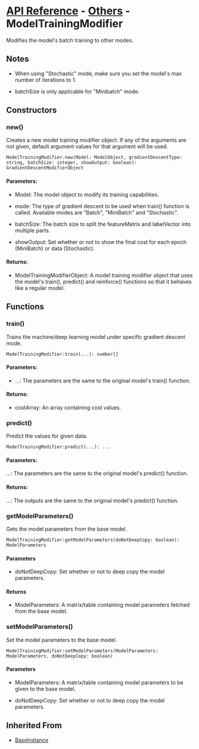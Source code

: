 # [API Reference](../../API.md) - [Others](../Others.md) - ModelTrainingModifier

Modifies the model's batch training to other modes.

## Notes

* When using "Stochastic" mode, make sure you set the model's max number of iterations to 1.

* batchSize is only applicable for "Minibatch" mode.

## Constructors

### new()

Creates a new model training modifier object. If any of the arguments are not given, default argument values for that argument will be used.

```
ModelTrainingModifier.new(Model: ModelObject, gradientDescentType: string, batchSize: integer, showOutput: boolean): GradientDescentModifierObject
```

#### Parameters:

* Model: The model object to modify its training capabilities.

* mode: The type of gradient descent to be used when train() function is called. Available modes are "Batch", "MiniBatch" and "Stochastic".

* batchSize: The batch size to split the featureMatrix and labelVector into multiple parts.

* showOutput: Set whether or not to show the final cost for each epoch (MiniBatch) or data (Stochastic).

#### Returns:

* ModelTrainingModifierObject: A model training modifier object that uses the model's train(), predict() and reinforce() functions so that it behaves like a regular model.

## Functions

### train()

Trains the machine/deep learning model under specific gradient descent mode.

```
ModelTrainingModifier:train(...): number[]
```

#### Parameters:

* ...: The parameters are the same to the original model's train() function.

#### Returns:

* costArray: An array containing cost values.

### predict()

Predict the values for given data.

```
ModelTrainingModifier:predict(...): ...
```

#### Parameters:

...: The parameters are the same to the original model's predict() function.

#### Returns:

...: The outputs are the same to the original model's predict() function.

### getModelParameters()

Gets the model parameters from the base model.

```
ModelTrainingModifier:getModelParameters(doNotDeepCopy: boolean): ModelParameters
```

#### Parameters

* doNotDeepCopy: Set whether or not to deep copy the model parameters.

#### Returns

* ModelParameters: A matrix/table containing model parameters fetched from the base model.

### setModelParameters()

Set the model parameters to the base model.

```
ModelTrainingModifier:setModelParameters(ModelParameters: ModelParameters, doNotDeepCopy: boolean)
```

#### Parameters

* ModelParameters: A matrix/table containing model parameters to be given to the base model.

* doNotDeepCopy: Set whether or not to deep copy the model parameters.

## Inherited From

* [BaseInstance](../Cores/BaseInstance.md)
